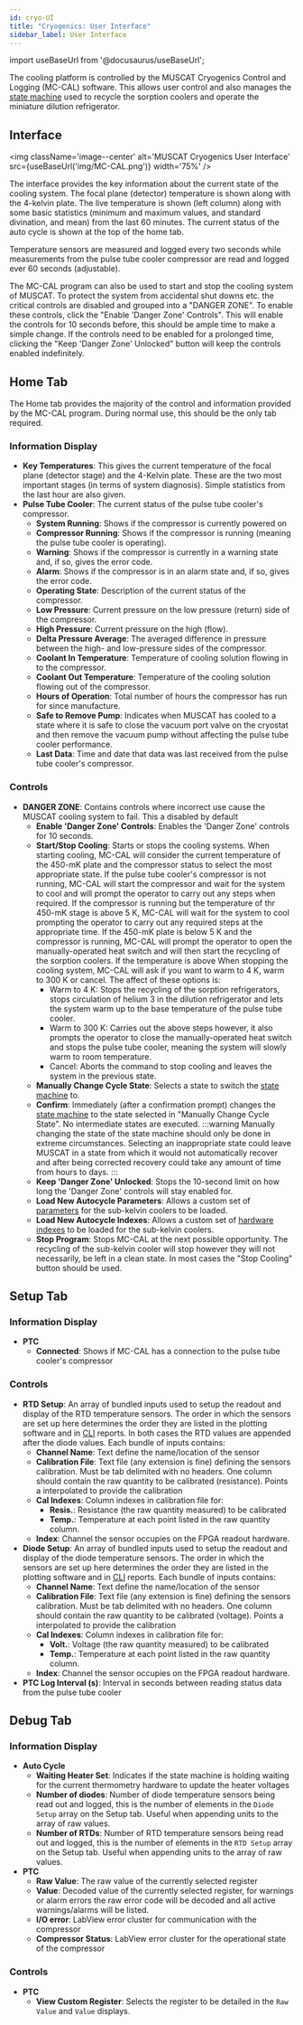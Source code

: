 ```yaml
---
id: cryo-UI
title: "Cryogenics: User Interface"
sidebar_label: User Interface
---
```


import useBaseUrl from '@docusaurus/useBaseUrl';

The cooling platform is controlled by the MUSCAT Cryogenics Control and Logging (MC-CAL) software. This allows user control and also manages the [state machine](recycling#cycle-state-flow) used to recycle the sorption coolers and operate the miniature dilution refrigerator.

## Interface

<img className='image--center' alt='MUSCAT Cryogenics User Interface' src={useBaseUrl('img/MC-CAL.png')} width='75%' /> <br />

The interface provides the key information about the current state of the cooling system. The focal plane (detector) temperature is shown along with the 4-kelvin plate. The live temperature is shown (left column) along with some basic statistics (minimum and maximum values, and standard divination, and mean) from the last 60 minutes. The current status of the auto cycle is shown at the top of the home tab.

Temperature sensors are measured and logged every two seconds while measurements from the pulse tube cooler compressor are read and logged ever 60 seconds (adjustable).

The MC-CAL program can also be used to start and stop the cooling system of MUSCAT. To protect the system from accidental shut downs etc. the critical controls are disabled and grouped into a "DANGER ZONE". To enable these controls, click the "Enable 'Danger Zone' Controls". This will enable the controls for 10 seconds before, this should be ample time to make a simple change. If the controls need to be enabled for a prolonged time, clicking the "Keep 'Danger Zone' Unlocked" button will keep the controls enabled indefinitely.

## Home Tab

The Home tab provides the majority of the control and information provided by the MC-CAL program. During normal use, this should be the only tab required.

### Information Display

- **Key Temperatures**: This gives the current temperature of the focal plane (detector stage) and the 4-Kelvin plate. These are the two most important stages (in terms of system diagnosis). Simple statistics from the last hour are also given.
- **Pulse Tube Cooler**: The current status of the pulse tube cooler's compressor.
  - **System Running**: Shows if the compressor is currently powered on
  - **Compressor Running**: Shows if the compressor is running (meaning the pulse tube cooler is operating).
  - **Warning**: Shows if the compressor is currently in a warning state and, if so, gives the error code.
  - **Alarm**: Shows if the compressor is in an alarm state and, if so, gives the error code.
  - **Operating State**: Description of the current status of the compressor.
  - **Low Pressure**: Current pressure on the low pressure (return) side of the compressor.
  - **High Pressure**: Current pressure on the high (flow).
  - **Delta Pressure Average**: The averaged difference in pressure between the high- and low-pressure sides of the compressor.
  - **Coolant In Temperature**: Temperature of cooling solution flowing in to the compressor.
  - **Coolant Out Temperature**: Temperature of the cooling solution flowing out of the compressor.
  - **Hours of Operation**: Total number of hours the compressor has run for since manufacture.
  - **Safe to Remove Pump**: Indicates when MUSCAT has cooled to a state where it is safe to close the vacuum port valve on the cryostat and then remove the vacuum pump without affecting the pulse tube cooler performance.
  - **Last Data**: Time and date that data was last received from the pulse tube cooler's compressor.

### Controls

- **DANGER ZONE**: Contains controls where incorrect use cause the MUSCAT cooling system to fail. This a disabled by default
  - **Enable 'Danger Zone' Controls**: Enables the 'Danger Zone' controls for 10 seconds.
  - **Start/Stop Cooling**: Starts  or stops the cooling systems. When starting cooling, MC-CAL will consider the current temperature of the 450-mK plate and the compressor status to select the most appropriate state. If the pulse tube cooler's compressor is not running, MC-CAL will start the compressor and wait for the system to cool and will prompt the operator to carry out any steps when required. If the compressor is running but the temperature of thr 450-mK stage is above 5&nbsp;K, MC-CAL will wait for the system to cool prompting the operator to carry out any required steps at the appropriate time. If the 450-mK plate is below 5&nbsp;K and the compressor is running, MC-CAL will prompt the operator to open the manually-operated heat switch and will then start the recycling of the sorption coolers. If the temperature is above When stopping the cooling system, MC-CAL will ask if you want to warm to 4 K, warm to 300 K or cancel. The affect of these options is:
    - Warm to 4 K: Stops the recycling of the sorption refrigerators, stops circulation of helium 3 in the dilution refrigerator and lets the system warm up to the base temperature of the pulse tube cooler.
    - Warm to 300 K: Carries out the above steps however, it also prompts the operator to close the manually-operated heat switch and stops the pulse tube cooler, meaning the system will slowly warm to room temperature.
    - Cancel: Aborts the command to stop cooling and leaves the system in the previous state.
  - **Manually Change Cycle State**: Selects a state to switch the [state machine](recycling#cycle-state-flow) to.
  - **Confirm**: Immediately (after a confirmation prompt) changes the [state machine](recycling#cycle-state-flow) to the state selected in "Manually Change Cycle State". No intermediate states are executed.
  :::warning
  Manually changing the state of the state machine should only be done in extreme circumstances. Selecting an inappropriate state could leave MUSCAT in a state from which it would not automatically recover and after being corrected recovery could take any amount of time from hours to days.
  :::
  - **Keep 'Danger Zone' Unlocked**: Stops the 10-second limit on how long the 'Danger Zone' controls will stay enabled for.
  - **Load New Autocycle Parameters**: Allows a custom set of [parameters](recycling#cycle-optimisation-parameters) for the sub-kelvin coolers to be loaded.
  - **Load New Autocycle Indexes**:  Allows a custom set of [hardware indexes](recycling#hardware-configuration-parameters) to be loaded for the sub-kelvin coolers.
  - **Stop Program**: Stops MC-CAL at the next possible opportunity. The recycling of the sub-kelvin cooler will stop however they will not necessarily, be left in a clean state. In most cases the "Stop Cooling" button should be used.

## Setup Tab

### Information Display

- **PTC**
  - **Connected**: Shows if MC-CAL has a connection to the pulse tube cooler's compressor

### Controls

- **RTD Setup**: An array of bundled inputs used to setup the readout and display of the RTD temperature sensors. The order in which the sensors are set up here determines the order they are listed in the plotting software and in [CLI](cryo-API.md) reports. In both cases the RTD values are appended after the diode values. Each bundle of inputs contains:
  - **Channel Name**:  Text define the name/location of the sensor
  - **Calibration File**: Text file (any extension is fine) defining the sensors calibration. Must be tab delimited with no headers. One column should contain the raw quantity to be calibrated (resistance). Points a interpolated to provide the calibration
  - **Cal Indexes**: Column indexes in calibration file for:
    - **Resis.**: Resistance (the raw quantity measured) to be calibrated
    - **Temp.**: Temperature at each point listed in the raw quantity column.
  - **Index**: Channel the sensor occupies on the FPGA readout hardware.
- **Diode Setup**: An array of bundled inputs used to setup the readout and display of the diode temperature sensors. The order in which the sensors are set up here determines the order they are listed in the plotting software and in [CLI](cryo-API.md) reports. Each bundle of inputs contains:
  - **Channel Name**:  Text define the name/location of the sensor
  - **Calibration File**: Text file (any extension is fine) defining the sensors calibration. Must be tab delimited with no headers. One column should contain the raw quantity to be calibrated (voltage). Points a interpolated to provide the calibration
  - **Cal Indexes**: Column indexes in calibration file for:
    - **Volt.**: Voltage (the raw quantity measured) to be calibrated
    - **Temp.**: Temperature at each point listed in the raw quantity column.
  - **Index**: Channel the sensor occupies on the FPGA readout hardware.
- **PTC Log Interval (s)**: Interval in seconds between reading status data from the pulse tube cooler

## Debug Tab

### Information Display

- **Auto Cycle**
  - **Waiting Heater Set**: Indicates if the state machine is holding waiting for the current thermometry hardware to update the heater voltages
  - **Number of diodes**: Number of diode temperature sensors being read out and logged, this is the number of elements in the `Diode Setup` array on the Setup tab. Useful when appending units to the array of raw values.
  - **Number of RTDs**: Number of RTD temperature sensors being read out and logged, this is the number of elements in the `RTD Setup` array on the Setup tab. Useful when appending units to the array of raw values.
- **PTC**
  - **Raw Value**: The raw value of the currently selected register
  - **Value**: Decoded value of the currently selected register, for warnings or alarm errors the raw error code will be decoded and all active warnings/alarms will be listed.
  - **I/O error**: LabView error cluster for communication with the compressor
  - **Compressor Status**: LabView error cluster for the operational state of the compressor

### Controls

- **PTC**
  - **View Custom Register**: Selects the register to be detailed in the `Raw Value` and `Value` displays.
